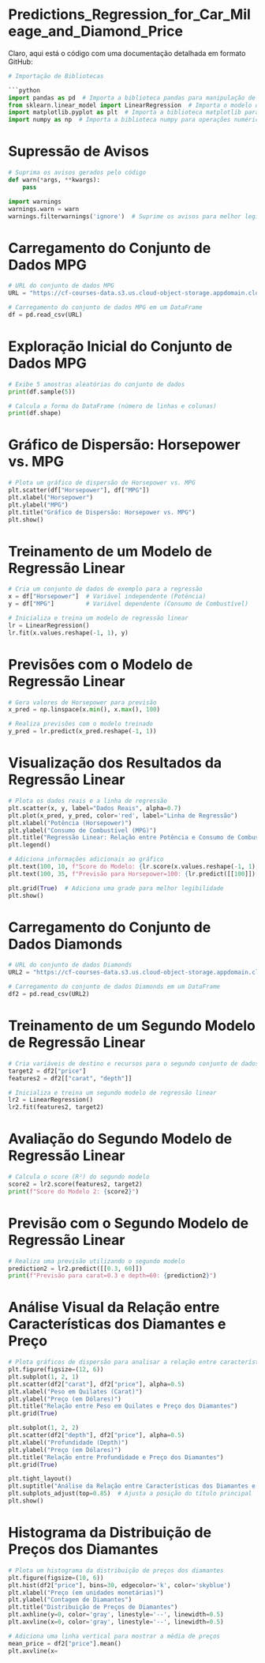 # Predictions_Regression_for_Car_Mileage_and_Diamond_Price
Claro, aqui está o código com uma documentação detalhada em formato GitHub:

```python
# Importação de Bibliotecas

```python
import pandas as pd  # Importa a biblioteca pandas para manipulação de dados
from sklearn.linear_model import LinearRegression  # Importa o modelo de regressão linear do scikit-learn
import matplotlib.pyplot as plt  # Importa a biblioteca matplotlib para plotagem de gráficos
import numpy as np  # Importa a biblioteca numpy para operações numéricas
```

# Supressão de Avisos

```python
# Suprima os avisos gerados pelo código
def warn(*args, **kwargs):
    pass

import warnings
warnings.warn = warn
warnings.filterwarnings('ignore')  # Suprime os avisos para melhor legibilidade do código
```

# Carregamento do Conjunto de Dados MPG

```python
# URL do conjunto de dados MPG
URL = "https://cf-courses-data.s3.us.cloud-object-storage.appdomain.cloud/IBM-BD0231EN-SkillsNetwork/datasets/mpg.csv"

# Carregamento do conjunto de dados MPG em um DataFrame
df = pd.read_csv(URL)
```

# Exploração Inicial do Conjunto de Dados MPG

```python
# Exibe 5 amostras aleatórias do conjunto de dados
print(df.sample(5))

# Calcula a forma do DataFrame (número de linhas e colunas)
print(df.shape)
```

# Gráfico de Dispersão: Horsepower vs. MPG

```python
# Plota um gráfico de dispersão de Horsepower vs. MPG
plt.scatter(df["Horsepower"], df["MPG"])
plt.xlabel("Horsepower")
plt.ylabel("MPG")
plt.title("Gráfico de Dispersão: Horsepower vs. MPG")
plt.show()
```

# Treinamento de um Modelo de Regressão Linear

```python
# Cria um conjunto de dados de exemplo para a regressão
x = df["Horsepower"]  # Variável independente (Potência)
y = df["MPG"]         # Variável dependente (Consumo de Combustível)

# Inicializa e treina um modelo de regressão linear
lr = LinearRegression()
lr.fit(x.values.reshape(-1, 1), y)
```

# Previsões com o Modelo de Regressão Linear

```python
# Gera valores de Horsepower para previsão
x_pred = np.linspace(x.min(), x.max(), 100)

# Realiza previsões com o modelo treinado
y_pred = lr.predict(x_pred.reshape(-1, 1))
```

# Visualização dos Resultados da Regressão Linear

```python
# Plota os dados reais e a linha de regressão
plt.scatter(x, y, label="Dados Reais", alpha=0.7)
plt.plot(x_pred, y_pred, color='red', label="Linha de Regressão")
plt.xlabel("Potência (Horsepower)")
plt.ylabel("Consumo de Combustível (MPG)")
plt.title("Regressão Linear: Relação entre Potência e Consumo de Combustível")
plt.legend()

# Adiciona informações adicionais ao gráfico
plt.text(100, 10, f"Score do Modelo: {lr.score(x.values.reshape(-1, 1), y):.2f}", fontsize=12, color='green')
plt.text(100, 35, f"Previsão para Horsepower=100: {lr.predict([[100]])[0]:.2f} MPG", fontsize=12, color='blue')

plt.grid(True)  # Adiciona uma grade para melhor legibilidade
plt.show()
```

# Carregamento do Conjunto de Dados Diamonds

```python
# URL do conjunto de dados Diamonds
URL2 = "https://cf-courses-data.s3.us.cloud-object-storage.appdomain.cloud/IBM-BD0231EN-SkillsNetwork/datasets/diamonds.csv"

# Carregamento do conjunto de dados Diamonds em um DataFrame
df2 = pd.read_csv(URL2)
```

# Treinamento de um Segundo Modelo de Regressão Linear

```python
# Cria variáveis de destino e recursos para o segundo conjunto de dados
target2 = df2["price"]
features2 = df2[["carat", "depth"]]

# Inicializa e treina um segundo modelo de regressão linear
lr2 = LinearRegression()
lr2.fit(features2, target2)
```

# Avaliação do Segundo Modelo de Regressão Linear

```python
# Calcula o score (R²) do segundo modelo
score2 = lr2.score(features2, target2)
print(f"Score do Modelo 2: {score2}")
```

# Previsão com o Segundo Modelo de Regressão Linear

```python
# Realiza uma previsão utilizando o segundo modelo
prediction2 = lr2.predict([[0.3, 60]])
print(f"Previsão para carat=0.3 e depth=60: {prediction2}")
```

# Análise Visual da Relação entre Características dos Diamantes e Preço

```python
# Plota gráficos de dispersão para analisar a relação entre características e preços dos diamantes
plt.figure(figsize=(12, 6))
plt.subplot(1, 2, 1)
plt.scatter(df2["carat"], df2["price"], alpha=0.5)
plt.xlabel("Peso em Quilates (Carat)")
plt.ylabel("Preço (em Dólares)")
plt.title("Relação entre Peso em Quilates e Preço dos Diamantes")
plt.grid(True)

plt.subplot(1, 2, 2)
plt.scatter(df2["depth"], df2["price"], alpha=0.5)
plt.xlabel("Profundidade (Depth)")
plt.ylabel("Preço (em Dólares)")
plt.title("Relação entre Profundidade e Preço dos Diamantes")
plt.grid(True)

plt.tight_layout()
plt.suptitle("Análise da Relação entre Características dos Diamantes e Preço", fontsize=16)
plt.subplots_adjust(top=0.85)  # Ajusta a posição do título principal
plt.show()
```

# Histograma da Distribuição de Preços dos Diamantes

```python
# Plota um histograma da distribuição de preços dos diamantes
plt.figure(figsize=(10, 6))
plt.hist(df2["price"], bins=30, edgecolor='k', color='skyblue')
plt.xlabel("Preço (em unidades monetárias)")
plt.ylabel("Contagem de Diamantes")
plt.title("Distribuição de Preços de Diamantes")
plt.axhline(y=0, color='gray', linestyle='--', linewidth=0.5)
plt.axvline(x=0, color='gray', linestyle='--', linewidth=0.5)

# Adiciona uma linha vertical para mostrar a média de preços
mean_price = df2["price"].mean()
plt.axvline(x=
